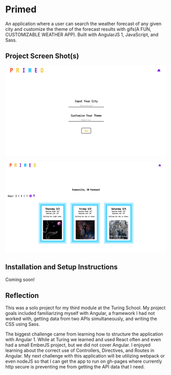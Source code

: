 # Primed

An application where a user can search the weather forecast of any given city and customize the theme of the forecast results with gifs(A FUN, CUSTOMIZABLE WEATHER APP). Built with AngularJS 1, JavaScript, and Sass.

## Project Screen Shot(s)   

![screen-grab](https://github.com/adam-rice/Primed/blob/master/home.png)

![screen-grab](https://github.com/adam-rice/Primed/blob/master/forecast.png)

## Installation and Setup Instructions

Coming soon!

## Reflection

This was a solo project for my third module at the Turing School. My project goals included familiarizing myself with Angular, a framework I had not worked with, getting data from two APIs simultaneously, and writing the CSS using Sass.

The biggest challenge came from learning how to structure the application with Angular 1. While at Turing we learned and used React often and even had a small EmberJS project, but we did not cover Angular. I enjoyed learning about the correct use of Controllers, Directives, and Routes in Angular. My next challenge with this application will be utilizing webpack or even nodeJS so that I can get the app to run on gh-pages where currently http secure is preventing me from getting the API data that I need.
